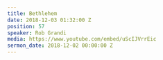 ```yaml
---
title: Bethlehem
date: 2018-12-03 01:32:00 Z
position: 57
speaker: Rob Grandi
media: https://www.youtube.com/embed/uScIJVrrEic
sermon_date: 2018-12-02 00:00:00 Z
---
```


